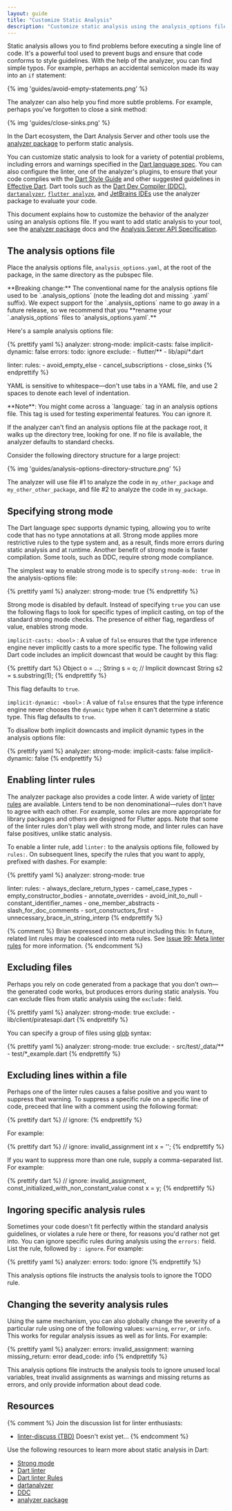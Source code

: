 ```yaml
---
layout: guide
title: "Customize Static Analysis"
description: "Customize static analysis using the analysis_options file."
---
```


Static analysis allows you to find problems before
executing a single line of code. It's a powerful tool
used to prevent bugs and ensure that code conforms to style
guidelines. With the help of the analyzer, you can find
simple typos. For example, perhaps an accidental semicolon
made its way into an `if` statement:

{% img 'guides/avoid-empty-statements.png' %}

The analyzer can also help you find more subtle problems.
For example, perhaps you've forgotten to close a sink method:

{% img 'guides/close-sinks.png' %}

In the Dart ecosystem,
the Dart Analysis Server and other tools use the
[analyzer package](https://pub.dartlang.org/packages/analyzer)
to perform static analysis.

You can customize static analysis to look for a variety of potential
problems, including errors and warnings specified in the
[Dart language spec](/guides/language/spec).
You can also configure the linter, one of the analyzer's plugins,
to ensure that your code complies with the
[Dart Style Guide](/guides/language/effective-dart/style)
and other suggested guidelines
in [Effective Dart](/guides/language/effective-dart).
Dart tools such as the
[Dart Dev Compiler (DDC)](https://github.com/dart-lang/dev_compiler),
[`dartanalyzer`](https://github.com/dart-lang/sdk/tree/master/pkg/analyzer_cli#dartanalyzer),
[`flutter analyze`](https://flutter.io/debugging/#the-dart-analyzer),
and [JetBrains IDEs](https://www.dartlang.org/tools/jetbrains-plugin)
use the analyzer package to evaluate your code.

This document explains how to customize the behavior of the analyzer
using an analysis options file. If you want to
add static analysis to your tool, see the
[analyzer package](https://pub.dartlang.org/packages/analyzer) docs and the
[Analysis Server API Specification](https://htmlpreview.github.io/?https://github.com/dart-lang/sdk/blob/master/pkg/analysis_server/doc/api.html).


## The analysis options file

Place the analysis options file, `analysis_options.yaml`,
at the root of the package, in the same directory as the pubspec file.

<aside class="alert alert-warning" markdown="1">
**Breaking change:** The conventional name for the analysis options file
used to be `.analysis_options` (note the leading dot and missing `.yaml` suffix).
We expect support for the `.analysis_options` name to go away in a future
release, so we recommend that you **rename your `.analysis_options` files to
`analysis_options.yaml`.**
</aside>

Here's a sample analysis options file:

{% prettify yaml %}
analyzer:
  strong-mode:
    implicit-casts: false
    implicit-dynamic: false
  errors:
    todo: ignore
  exclude:
    - flutter/**
    - lib/api/*.dart

linter:
  rules:
    - avoid_empty_else
    - cancel_subscriptions
    - close_sinks
{% endprettify %}

YAML is sensitive to whitespace&mdash;don't use tabs in a YAML file,
and use 2 spaces to denote each level of indentation.

<aside class="alert alert-info" markdown="1">
**Note**: You might come across a `language:` tag in an analysis options file.
This tag is used for testing experimental features. You can ignore it.
</aside>

If the analyzer can't find an analysis options file at the package root,
it walks up the directory tree, looking for one.
If no file is available, the analyzer defaults to standard checks.

Consider the following directory structure for a large project:

{% img 'guides/analysis-options-directory-structure.png' %}

The analyzer will use file #1 to analyze the code in `my_other_package`
and `my_other_other_package`, and file #2 to analyze the code in
`my_package`.

## Specifying strong mode

The Dart language spec supports dynamic typing, allowing you to
write code that has no type annotations at all.
Strong mode applies more restrictive rules to the type system and,
as a result, finds more errors during static analysis and at runtime.
Another benefit of strong mode is faster compilation.
Some tools, such as DDC, require strong mode compliance.

The simplest way to enable strong mode is to specify
`strong-mode: true` in the analysis-options file:

{% prettify yaml %}
analyzer:
  strong-mode: true
{% endprettify %}

Strong mode is disabled by default. Instead of specifying `true`
you can use the following flags to look for specific types
of implicit casting, on top of the standard strong mode checks.
The presence of either flag, regardless of value, enables strong mode.

`implicit-casts: <bool>`
: A value of `false` ensures that the type inference engine never
  implicitly casts to a more specific type. The following valid Dart code
  includes an implicit downcast that would be caught by this flag:

{% prettify dart %}
Object o = ...;
String s = o;  // Implicit downcast
String s2 = s.substring(1);
{% endprettify %}

  This flag defaults to `true`.

`implicit-dynamic: <bool>`
: A value of `false` ensures that the type inference engine never chooses
  the `dynamic` type when it can't determine a static type.
  This flag defaults to `true`.

To disallow both implicit downcasts and implicit dynamic types in the
analysis options file:

{% prettify yaml %}
analyzer:
  strong-mode:
    implicit-casts: false
    implicit-dynamic: false
{% endprettify %}

## Enabling linter rules

The analyzer package also provides a code linter. A wide variety of
[linter rules](http://dart-lang.github.io/linter/lints/)
are available. Linters tend to be
non denominational&mdash;rules don't have to agree with each other.
For example, some rules are more appropriate for library packages
and others are designed for Flutter apps.
Note that some of the linter rules don't play well with strong mode,
and linter rules can have false positives, unlike static analysis.

To enable a linter rule, add `linter:` to the analysis options file,
followed by `rules:`.
On subsequent lines, specify the rules that you want to apply,
prefixed with dashes. For example:

{% prettify yaml %}
analyzer:
  strong-mode: true

linter:
  rules:
    - always_declare_return_types
    - camel_case_types
    - empty_constructor_bodies
    - annotate_overrides
    - avoid_init_to_null
    - constant_identifier_names
    - one_member_abstracts
    - slash_for_doc_comments
    - sort_constructors_first
    - unnecessary_brace_in_string_interp
{% endprettify %}

{% comment %}
Brian expressed concern about including this:
In future, related lint rules may be coalesced into meta rules. See
[Issue 99: Meta linter rules](https://github.com/dart-lang/linter/issues/288)
for more information.
{% endcomment %}

## Excluding files

Perhaps you rely on code generated from a package that
you don't own&mdash;the generated code works,
but produces errors during static analysis.
You can exclude files from static analysis using the `exclude:` field.

{% prettify yaml %}
analyzer:
  strong-mode: true
  exclude:
    - lib/client/piratesapi.dart
{% endprettify %}

You can specify a group of files using
[glob](https://pub.dartlang.org/packages/glob) syntax:

{% prettify yaml %}
analyzer:
  strong-mode: true
  exclude:
    - src/test/_data/**
    - test/*_example.dart
{% endprettify %}

## Excluding lines within a file

Perhaps one of the linter rules causes a false positive and you
want to suppress that warning.
To suppress a specific rule on a specific line of code,
preceed that line with a comment using the following format:

{% prettify dart %}
// ignore: <linter rule>
{% endprettify %}

For example:

{% prettify dart %}
// ignore: invalid_assignment
int x = '';
{% endprettify %}

If you want to suppress more than one rule, supply a comma-separated list.
For example:

{% prettify dart %}
// ignore: invalid_assignment, const_initialized_with_non_constant_value
const x = y;
{% endprettify %}

## Ingoring specific analysis rules

Sometimes your code doesn't fit perfectly within the standard
analysis guidelines, or violates a rule here or there, for
reasons you'd rather not get into. You can ignore specific
rules during analysis using the `errors:` field. List the
rule, followed by `: ignore`. For example:

{% prettify yaml %}
analyzer:
  errors:
    todo: ignore
{% endprettify %}

This analysis options file instructs the analysis tools to ignore
the TODO rule.

## Changing the severity analysis rules

Using the same mechanism, you can also globally change the severity
of a particular rule using one of the following values: `warning`,
`error`, or `info`. This works for regular analysis issues as well as
for lints. For example:

{% prettify yaml %}
analyzer:
  errors:
    invalid_assignment: warning
    missing_return: error
    dead_code: info
{% endprettify %}

This analysis options file instructs the analysis tools to
ignore unused local variables, treat invalid assignments as warnings and
missing returns as errors, and only provide information about dead code.

## Resources

{% comment %}
Join the discussion list for linter enthusiasts:

* [linter-discuss (TBD)](xxx)  Doesn't exist yet...
{% endcomment %}

Use the following resources to learn more about static analysis in Dart:

* [Strong mode](https://github.com/dart-lang/dev_compiler/blob/master/STRONG_MODE.md#strong-mode)
* [Dart linter](https://github.com/dart-lang/linter#linter-for-dart)
* [Dart linter Rules](http://dart-lang.github.io/linter/lints/)
* [dartanalyzer](https://github.com/dart-lang/sdk/tree/master/pkg/analyzer_cli#dartanalyzer)
* [DDC](https://github.com/dart-lang/dev_compiler#dev_compiler)
* [analyzer package](https://pub.dartlang.org/packages/analyzer)
